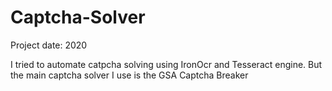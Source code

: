 # Captcha-Solver

Project date: 2020

I tried to automate catpcha solving using IronOcr and Tesseract engine. But the main captcha solver I use is the GSA Captcha Breaker
